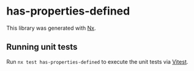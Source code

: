 # has-properties-defined

This library was generated with [Nx](https://nx.dev).

## Running unit tests

Run `nx test has-properties-defined` to execute the unit tests via [Vitest](https://vitest.dev/).
